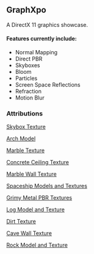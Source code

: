 ## GraphXpo

A DirectX 11 graphics showcase. 

#### Features currently include:

- Normal Mapping
- Direct PBR
- Skyboxes
- Bloom
- Particles
- Screen Space Reflections
- Refraction
- Motion Blur

### Attributions
[Skybox Texture](http://www.humus.name/index.php?page=Textures&ID=18)

[Arch Model](https://archive3d.net/?a=download&id=b2638223)

[Marble Texture](https://www.textures.com/download/pbr0102/133137)

[Concrete Ceiling Texture](https://www.textures.com/download/pbr0075/133109)

[Marble Wall Texture](https://www.textures.com/download/pbr0106/133141)

[Spaceship Models and Textures](https://assetstore.unity.com/packages/3d/vehicles/space/star-sparrow-modular-spaceship-73167)

[Grimy Metal PBR Textures](https://freepbr.com/materials/grimy-metal/)

[Log Model and Texture](https://poly.google.com/view/dkRLlPSdgdR)

[Dirt Texture](https://freepbr.com/materials/dry-dirt-pbr-material/)

[Cave Wall Texture](https://freepbr.com/materials/rough-rockface-3-pbr-material/)

[Rock Model and Texture](https://freepbr.com/materials/sharp-rock-model-free/)
